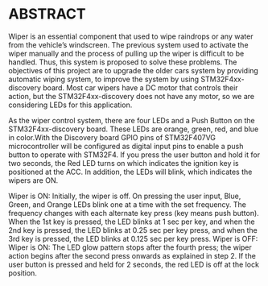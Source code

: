 # ABSTRACT

Wiper is an essential component that used to wipe raindrops or any water from the vehicle’s windscreen.
The previous system
used to activate the wiper manually and the process of pulling up the wiper is difficult to be handled. Thus, this system is
proposed to solve these problems. The objectives of this project are to upgrade the older cars system by providing automatic
wiping system, to improve the system by using STM32F4xx-discovery board. Most car wipers have a DC motor that controls their action, but the STM32F4xx-discovery does not have any motor, so we are considering LEDs for this application.

As the wiper control system, there are four LEDs and a Push Button on the STM32F4xx-discovery board. These LEDs are orange, green, red, and blue in color.With the Discovery board GPIO pins of STM32F407VG microcontroller will be configured as digital input pins to enable a push button to operate with STM32F4. If you press the user button and hold it for two seconds, the Red LED turns on which indicates the ignition key is positioned at the ACC. In addition, the LEDs will blink, which indicates the wipers are ON.

Wiper is ON: Initially, the wiper is off. On pressing the user input, Blue, Green, and Orange LEDs blink one at a time with the set frequency. The frequency changes with each alternate key press (key means push button). When the 1st key is pressed, the LED blinks at 1 sec per key, and when the 2nd key is pressed, the LED blinks at 0.25 sec per key press, and when the 3rd key is pressed, the LED blinks at 0.125 sec per key press. Wiper is OFF: Wiper is ON: The LED glow pattern stops after the fourth press; the wiper action begins after the second press onwards as explained in step 2. If the user button is pressed and held for 2 seconds, the red LED is off at the lock position.

